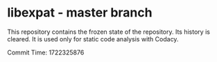 # libexpat - master branch

This repository contains the frozen state of the repository.
Its history is cleared. It is used only for static code
analysis with Codacy.

Commit Time: 1722325876
